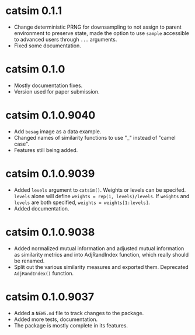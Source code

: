 # catsim 0.1.1
* Change deterministic PRNG for downsampling to not assign to parent
  environment to preserve state, made the option to use `sample`
  accessible to advanced users through `...` arguments.
* Fixed some documentation. 

# catsim 0.1.0
* Mostly documentation fixes.
* Version used for paper submission.

# catsim 0.1.0.9040

* Add `besag` image as a data example.
* Changed names of similarity functions to use "_" instead of "camel case".
* Features still being added.

# catsim 0.1.0.9039

* Added `levels` argument to `catsim()`. Weights or levels can be specifed. 
  `levels` alone will define `weights = rep(1, levels)/levels`. If `weights` 
  and `levels` are both specified, `weights = weights[1:levels]`. 
* Added documentation.

# catsim 0.1.0.9038

* Added normalized mutual information and adjusted mutual information
  as similarity metrics and into AdjRandIndex function, which really 
  should be renamed.
* Split out the various similarity measures and exported them. Deprecated
  `AdjRandIndex()` function.

# catsim 0.1.0.9037

* Added a `NEWS.md` file to track changes to the package.
* Added more tests, documentation.
* The package is mostly complete in its features. 
